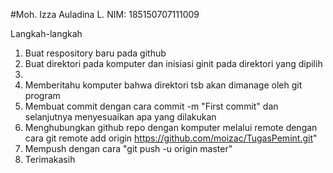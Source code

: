 #Moh. Izza Auladina L. NIM: 185150707111009

Langkah-langkah
1. Buat respository baru pada github
2. Buat direktori pada komputer dan inisiasi ginit pada direktori yang dipilih
3. 
4. Memberitahu komputer bahwa direktori tsb akan dimanage oleh git program
5. Membuat commit dengan cara commit -m "First commit" dan selanjutnya menyesuaikan apa yang dilakukan
6. Menghubungkan github repo dengan komputer melalui remote dengan cara git remote add origin https://github.com/moizac/TugasPemint.git"
7. Mempush dengan cara "git push -u origin master"
8. Terimakasih

